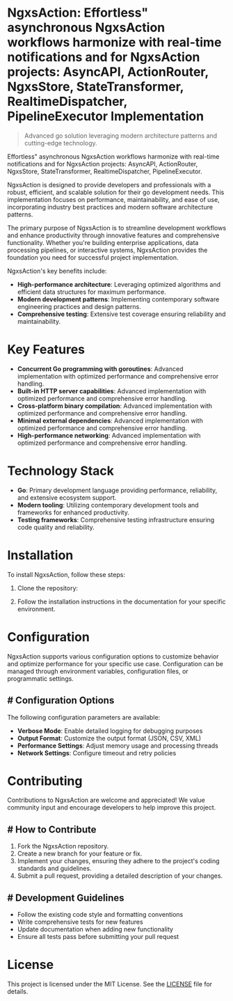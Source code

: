 <!-- fallback_NgxsAction_20251015205503_59896 -->

# NgxsAction: Effortless" asynchronous NgxsAction workflows harmonize with real-time notifications and for NgxsAction projects: AsyncAPI, ActionRouter, NgxsStore, StateTransformer, RealtimeDispatcher, PipelineExecutor Implementation
> Advanced go solution leveraging modern architecture patterns and cutting-edge technology.

Effortless" asynchronous NgxsAction workflows harmonize with real-time notifications and for NgxsAction projects: AsyncAPI, ActionRouter, NgxsStore, StateTransformer, RealtimeDispatcher, PipelineExecutor.

NgxsAction is designed to provide developers and professionals with a robust, efficient, and scalable solution for their go development needs. This implementation focuses on performance, maintainability, and ease of use, incorporating industry best practices and modern software architecture patterns.

The primary purpose of NgxsAction is to streamline development workflows and enhance productivity through innovative features and comprehensive functionality. Whether you're building enterprise applications, data processing pipelines, or interactive systems, NgxsAction provides the foundation you need for successful project implementation.

NgxsAction's key benefits include:

* **High-performance architecture**: Leveraging optimized algorithms and efficient data structures for maximum performance.
* **Modern development patterns**: Implementing contemporary software engineering practices and design patterns.
* **Comprehensive testing**: Extensive test coverage ensuring reliability and maintainability.

# Key Features

* **Concurrent Go programming with goroutines**: Advanced implementation with optimized performance and comprehensive error handling.
* **Built-in HTTP server capabilities**: Advanced implementation with optimized performance and comprehensive error handling.
* **Cross-platform binary compilation**: Advanced implementation with optimized performance and comprehensive error handling.
* **Minimal external dependencies**: Advanced implementation with optimized performance and comprehensive error handling.
* **High-performance networking**: Advanced implementation with optimized performance and comprehensive error handling.

# Technology Stack

* **Go**: Primary development language providing performance, reliability, and extensive ecosystem support.
* **Modern tooling**: Utilizing contemporary development tools and frameworks for enhanced productivity.
* **Testing frameworks**: Comprehensive testing infrastructure ensuring code quality and reliability.

# Installation

To install NgxsAction, follow these steps:

1. Clone the repository:


2. Follow the installation instructions in the documentation for your specific environment.

# Configuration

NgxsAction supports various configuration options to customize behavior and optimize performance for your specific use case. Configuration can be managed through environment variables, configuration files, or programmatic settings.

## # Configuration Options

The following configuration parameters are available:

* **Verbose Mode**: Enable detailed logging for debugging purposes
* **Output Format**: Customize the output format (JSON, CSV, XML)
* **Performance Settings**: Adjust memory usage and processing threads
* **Network Settings**: Configure timeout and retry policies

# Contributing

Contributions to NgxsAction are welcome and appreciated! We value community input and encourage developers to help improve this project.

## # How to Contribute

1. Fork the NgxsAction repository.
2. Create a new branch for your feature or fix.
3. Implement your changes, ensuring they adhere to the project's coding standards and guidelines.
4. Submit a pull request, providing a detailed description of your changes.

## # Development Guidelines

* Follow the existing code style and formatting conventions
* Write comprehensive tests for new features
* Update documentation when adding new functionality
* Ensure all tests pass before submitting your pull request

# License

This project is licensed under the MIT License. See the [LICENSE](https://github.com/lisaantal/NgxsAction/blob/main/LICENSE) file for details.
